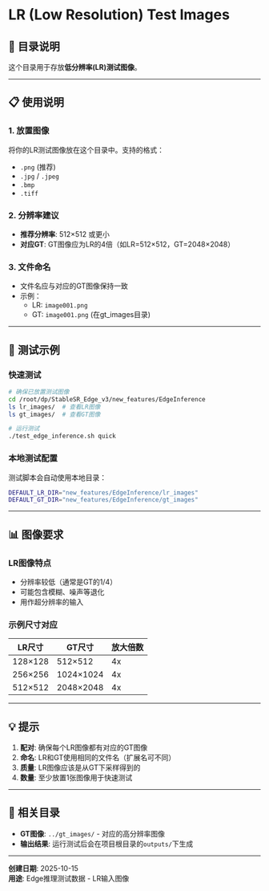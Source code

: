 # LR (Low Resolution) Test Images

## 📁 目录说明

这个目录用于存放**低分辨率(LR)测试图像**。

---

## 📋 使用说明

### 1. 放置图像

将你的LR测试图像放在这个目录中。支持的格式：
- `.png` (推荐)
- `.jpg` / `.jpeg`
- `.bmp`
- `.tiff`

### 2. 分辨率建议

- **推荐分辨率**: 512×512 或更小
- **对应GT**: GT图像应为LR的4倍（如LR=512×512，GT=2048×2048）

### 3. 文件命名

- 文件名应与对应的GT图像保持一致
- 示例：
  - LR: `image001.png` 
  - GT: `image001.png` (在gt_images目录)

---

## 🧪 测试示例

### 快速测试
```bash
# 确保已放置测试图像
cd /root/dp/StableSR_Edge_v3/new_features/EdgeInference
ls lr_images/  # 查看LR图像
ls gt_images/  # 查看GT图像

# 运行测试
./test_edge_inference.sh quick
```

### 本地测试配置

测试脚本会自动使用本地目录：
```bash
DEFAULT_LR_DIR="new_features/EdgeInference/lr_images"
DEFAULT_GT_DIR="new_features/EdgeInference/gt_images"
```

---

## 📊 图像要求

### LR图像特点
- 分辨率较低（通常是GT的1/4）
- 可能包含模糊、噪声等退化
- 用作超分辨率的输入

### 示例尺寸对应
| LR尺寸 | GT尺寸 | 放大倍数 |
|--------|--------|----------|
| 128×128 | 512×512 | 4x |
| 256×256 | 1024×1024 | 4x |
| 512×512 | 2048×2048 | 4x |

---

## 💡 提示

1. **配对**: 确保每个LR图像都有对应的GT图像
2. **命名**: LR和GT使用相同的文件名（扩展名可不同）
3. **质量**: LR图像应该是从GT下采样得到的
4. **数量**: 至少放置1张图像用于快速测试

---

## 🔗 相关目录

- **GT图像**: `../gt_images/` - 对应的高分辨率图像
- **输出结果**: 运行测试后会在项目根目录的`outputs/`下生成

---

**创建日期**: 2025-10-15  
**用途**: Edge推理测试数据 - LR输入图像

